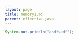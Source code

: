 ```yaml
---
layout: page
title: memory1.md
parent: effective-java
---
```


```java
System.out.println("asdfsadf");
```